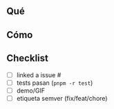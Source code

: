 ## Qué
<!-- breve resumen -->

## Cómo
<!-- cambios principales, módulos, migraciones -->

## Checklist
- [ ] linked a issue #
- [ ] tests pasan (`pnpm -r test`)
- [ ] demo/GIF
- [ ] etiqueta semver (fix/feat/chore)
